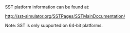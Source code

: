 SST platform information can be found at:

http://sst-simulator.org/SSTPages/SSTMainDocumentation/

Note: SST is only supported on 64-bit platforms.

